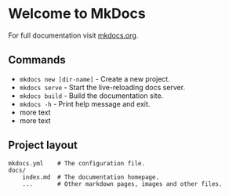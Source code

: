 # Welcome to MkDocs

For full documentation visit [mkdocs.org](https://www.mkdocs.org).

## Commands

* `mkdocs new [dir-name]` - Create a new project.
* `mkdocs serve` - Start the live-reloading docs server.
* `mkdocs build` - Build the documentation site.
* `mkdocs -h` - Print help message and exit.
* more text
* more text


## Project layout

    mkdocs.yml    # The configuration file.
    docs/
        index.md  # The documentation homepage.
        ...       # Other markdown pages, images and other files.
